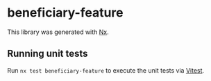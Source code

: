 # beneficiary-feature

This library was generated with [Nx](https://nx.dev).

## Running unit tests

Run `nx test beneficiary-feature` to execute the unit tests via [Vitest](https://vitest.dev/).
